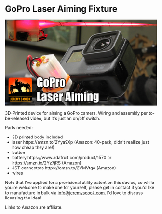 # GoPro Laser Aiming Fixture

![](https://github.com/JeremySCook/GoProLaserAim/blob/master/logo-template-laserAim.jpg)

3D-Printed device for aiming a GoPro camera. Wiring and assembly per to-be-released video, but it's just an on/off switch.

Parts needed:

<ul>
	<li>3D printed body included
	<li>laser https://amzn.to/2Yya9Xp (Amazon: 40-pack, didn't reallize just how cheap they are!)
	<li>button
	<li>battery https://www.adafruit.com/product/1570 or https://amzn.to/2Yz7jRS (Amazon)
	<li>JST connectors https://amzn.to/2VMVtqo (Amazon)
	<li>wires</li>
</ul>

Note that I've applied for a provisional utility patent on this device, so while you're welcome to make one for yourself, please get in contact if you'd like to manufacture in bulk via info@jeremyscook.com. I'd love to discuss licensing the idea!

Links to Amazon are affiliate.
